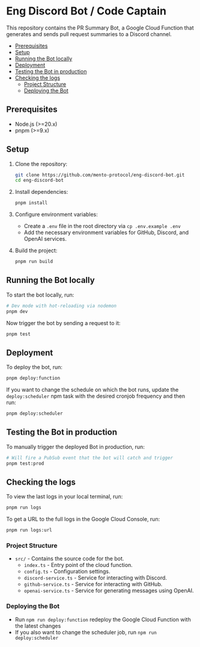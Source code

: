 # Eng Discord Bot / Code Captain

This repository contains the PR Summary Bot, a Google Cloud Function that generates and sends pull request summaries to a Discord channel.

- [Prerequisites](#prerequisites)
- [Setup](#setup)
- [Running the Bot locally](#running-the-bot-locally)
- [Deployment](#deployment)
- [Testing the Bot in production](#testing-the-bot-in-production)
- [Checking the logs](#checking-the-logs)
  - [Project Structure](#project-structure)
  - [Deploying the Bot](#deploying-the-bot)

## Prerequisites

- Node.js (>=20.x)
- pnpm (>=9.x)

## Setup

1. Clone the repository:

   ```sh
   git clone https://github.com/mento-protocol/eng-discord-bot.git
   cd eng-discord-bot
   ```

2. Install dependencies:

   ```sh
   pnpm install
   ```

3. Configure environment variables:

   - Create a `.env` file in the root directory via `cp .env.example .env`
   - Add the necessary environment variables for GitHub, Discord, and OpenAI services.

4. Build the project:

   ```sh
   pnpm run build
   ```

## Running the Bot locally

To start the bot locally, run:

```sh
# Dev mode with hot-reloading via nodemon
pnpm dev
```

Now trigger the bot by sending a request to it:

```sh
pnpm test
```

## Deployment

To deploy the bot, run:

```sh
pnpm deploy:function
```

If you want to change the schedule on which the bot runs, update the `deploy:scheduler` npm task with the desired cronjob frequency and then run:

```sh
pnpm deploy:scheduler
```

## Testing the Bot in production

To manually trigger the deployed Bot in production, run:

```sh
# Will fire a PubSub event that the bot will catch and trigger
pnpm test:prod
```

## Checking the logs

To view the last logs in your local terminal, run:

```sh
pnpm run logs
```

To get a URL to the full logs in the Google Cloud Console, run:

```sh
pnpm run logs:url
```

### Project Structure

- `src/` - Contains the source code for the bot.
  - `index.ts` - Entry point of the cloud function.
  - `config.ts` - Configuration settings.
  - `discord-service.ts` - Service for interacting with Discord.
  - `github-service.ts` - Service for interacting with GitHub.
  - `openai-service.ts` - Service for generating messages using OpenAI.

### Deploying the Bot

- Run `npm run deploy:function` redeploy the Google Cloud Function with the latest changes
- If you also want to change the scheduler job, run `npm run deploy:scheduler`
